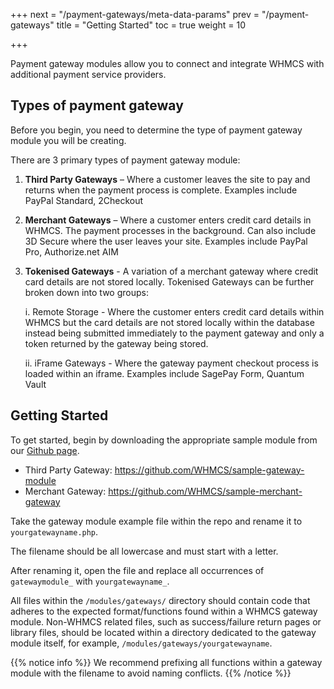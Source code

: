 +++
next = "/payment-gateways/meta-data-params"
prev = "/payment-gateways"
title = "Getting Started"
toc = true
weight = 10

+++

Payment gateway modules allow you to connect and integrate WHMCS with additional payment service providers.

## Types of payment gateway

Before you begin, you need to determine the type of payment gateway module you will be creating.

There are 3 primary types of payment gateway module:

1. **Third Party Gateways** – Where a customer leaves the site to pay and returns when the payment process is complete. Examples include PayPal Standard, 2Checkout

2. **Merchant Gateways** – Where a customer enters credit card details in WHMCS. The payment processes in the background. Can also include 3D Secure where the user leaves your site. Examples include PayPal Pro, Authorize.net AIM

3. **Tokenised Gateways** - A variation of a merchant gateway where credit card details are not stored locally. Tokenised Gateways can be further broken down into two groups:

    i. Remote Storage - Where the customer enters credit card details within WHMCS but the card details are not stored locally within the database instead being submitted immediately to the payment gateway and only a token returned by the gateway being stored.

    ii. iFrame Gateways - Where the gateway payment checkout process is loaded within an iframe. Examples include SagePay Form, Quantum Vault

## Getting Started

To get started, begin by downloading the appropriate sample module from our [Github page](https://github.com/whmcs).

* Third Party Gateway: https://github.com/WHMCS/sample-gateway-module
* Merchant Gateway: https://github.com/WHMCS/sample-merchant-gateway

Take the gateway module example file within the repo and rename it to `yourgatewayname.php`.

The filename should be all lowercase and must start with a letter.

After renaming it, open the file and replace all occurrences of `gatewaymodule_` with `yourgatewayname_`.

All files within the `/modules/gateways/` directory should contain code that adheres to the expected format/functions found within a WHMCS gateway module. Non-WHMCS related files, such as success/failure return pages or library files, should be located within a directory dedicated to the gateway module itself, for example, `/modules/gateways/yourgatewayname`.

{{% notice info %}}
We recommend prefixing all functions within a gateway module with the filename to avoid naming conflicts.
{{% /notice %}}
